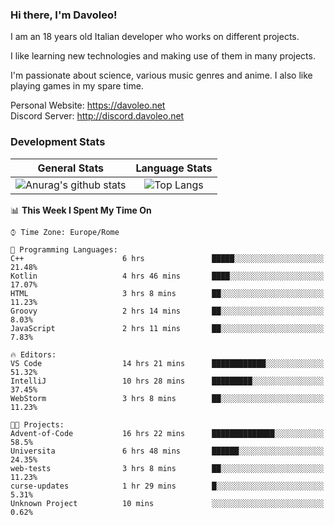 ### Hi there, I'm Davoleo!

I am an 18 years old Italian developer who works on different projects.

I like learning new technologies and making use of them in many projects.

I'm passionate about science, various music genres and anime.
I also like playing games in my spare time.

Personal Website: https://davoleo.net <br>
Discord Server: http://discord.davoleo.net

### Development Stats

General Stats             |  Language Stats
:-------------------------:|:-------------------------:
![Anurag's github stats](https://github-readme-stats.vercel.app/api?username=Davoleo&count_private=true&show_icons=true&theme=tokyonight)  |  ![Top Langs](https://github-readme-stats.vercel.app/api/top-langs/?username=Davoleo&theme=tokyonight&layout=compact)



<!--START_SECTION:waka-->
📊 **This Week I Spent My Time On** 

```text
⌚︎ Time Zone: Europe/Rome

💬 Programming Languages: 
C++                      6 hrs               █████░░░░░░░░░░░░░░░░░░░░   21.48% 
Kotlin                   4 hrs 46 mins       ████░░░░░░░░░░░░░░░░░░░░░   17.07% 
HTML                     3 hrs 8 mins        ██░░░░░░░░░░░░░░░░░░░░░░░   11.23% 
Groovy                   2 hrs 14 mins       ██░░░░░░░░░░░░░░░░░░░░░░░   8.03% 
JavaScript               2 hrs 11 mins       ██░░░░░░░░░░░░░░░░░░░░░░░   7.83%

🔥 Editors: 
VS Code                  14 hrs 21 mins      ████████████░░░░░░░░░░░░░   51.32% 
IntelliJ                 10 hrs 28 mins      █████████░░░░░░░░░░░░░░░░   37.45% 
WebStorm                 3 hrs 8 mins        ██░░░░░░░░░░░░░░░░░░░░░░░   11.23%

🐱‍💻 Projects: 
Advent-of-Code           16 hrs 22 mins      ██████████████░░░░░░░░░░░   58.5% 
Universita               6 hrs 48 mins       ██████░░░░░░░░░░░░░░░░░░░   24.35% 
web-tests                3 hrs 8 mins        ██░░░░░░░░░░░░░░░░░░░░░░░   11.23% 
curse-updates            1 hr 29 mins        █░░░░░░░░░░░░░░░░░░░░░░░░   5.31% 
Unknown Project          10 mins             ░░░░░░░░░░░░░░░░░░░░░░░░░   0.62%

```


<!--END_SECTION:waka-->

<!--
**Davoleo/Davoleo** is a ✨ _special_ ✨ repository because its `README.md` (this file) appears on your GitHub profile.

https://gist.github.com/Davoleo/43516c64c8169e24dc2571c34713863b

Here are some ideas to get you started:

- 🔭 I’m currently working on ...
- 🌱 I’m currently learning ...
- 👯 I’m looking to collaborate on ...
- 🤔 I’m looking for help with ...
- 💬 Ask me about ...
- 📫 How to reach me: ...
- 😄 Pronouns: ...
- ⚡ Fun fact: ...
-->
